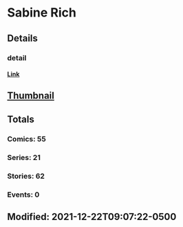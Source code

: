 # Sabine  Rich 
## Details
### detail
#### [Link](http://marvel.com/comics/creators/13157/sabine_rich?utm_campaign=apiRef&utm_source=225578a89fc76f3d20fbffda5d17a88d)
## [Thumbnail](http://i.annihil.us/u/prod/marvel/i/mg/b/40/image_not_available.jpg)
## Totals
### Comics: 55
### Series: 21
### Stories: 62
### Events: 0
## Modified: 2021-12-22T09:07:22-0500